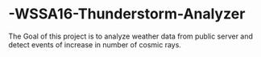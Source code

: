 # -WSSA16-Thunderstorm-Analyzer
The Goal of this project is to analyze weather data from public server and detect events of increase in number of cosmic rays.
